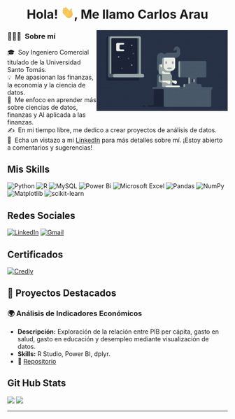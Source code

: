 <h1 align="center">Hola! <img src="https://raw.githubusercontent.com/ABSphreak/ABSphreak/master/gifs/Hi.gif" width="30px">, Me llamo Carlos Arau</h1>


<img align="right" width=300px alt="Night Coding" src="https://raw.githubusercontent.com/AVS1508/AVS1508/master/assets/Night-Coding.gif" />

### 👨🏻‍💻 &nbsp;Sobre mí

🎓 &nbsp;Soy Ingeniero Comercial titulado de la Universidad Santo Tomás.  
💡 &nbsp;Me apasionan las finanzas, la economía y la ciencia de datos.  
🌱 &nbsp;Me enfoco en aprender más sobre ciencias de datos, finanzas y AI aplicada a las finanzas.  
✍️ &nbsp;En mi tiempo libre, me dedico a crear proyectos de análisis de datos.  
📄 &nbsp;Echa un vistazo a mi [LinkedIn](https://linkedin.com/in/carlos-arau) para más detalles sobre mí. ¡Estoy abierto a comentarios y sugerencias!


## Mis Skills

![Python](https://img.shields.io/badge/python-3670A0?style=for-the-badge&logo=python&logoColor=ffdd54)
![R](https://img.shields.io/badge/r-%23276DC3.svg?style=for-the-badge&logo=r&logoColor=white)
![MySQL](https://img.shields.io/badge/mysql-4479A1.svg?style=for-the-badge&logo=mysql&logoColor=white)
![Power Bi](https://img.shields.io/badge/power_bi-F2C811?style=for-the-badge&logo=powerbi&logoColor=black)
![Microsoft Excel](https://img.shields.io/badge/Microsoft_Excel-217346?style=for-the-badge&logo=microsoft-excel&logoColor=white)
![Pandas](https://img.shields.io/badge/pandas-%23150458.svg?style=for-the-badge&logo=pandas&logoColor=white)
![NumPy](https://img.shields.io/badge/numpy-%23013243.svg?style=for-the-badge&logo=numpy&logoColor=white)
![Matplotlib](https://img.shields.io/badge/Matplotlib-%23ffffff.svg?style=for-the-badge&logo=Matplotlib&logoColor=black)
![scikit-learn](https://img.shields.io/badge/scikit--learn-%23F7931E.svg?style=for-the-badge&logo=scikit-learn&logoColor=white)

## Redes Sociales
[![LinkedIn](https://img.shields.io/badge/linkedin-%230077B5.svg?style=for-the-badge&logo=linkedin&logoColor=white)](https://linkedin.com/in/carlos-arau)
[![Gmail](https://img.shields.io/badge/Gmail-D14836?style=for-the-badge&logo=gmail&logoColor=white)](mailto:carl.arau7@gmail.com)

## Certificados
[![Credly](https://img.shields.io/badge/Credly-F57C00.svg?style=for-the-badge&logo=credly&logoColor=white)](https://www.credly.com/users/carlos-arau)

## 🚀 Proyectos Destacados  

### 🌍 Análisis de Indicadores Económicos  
- **Descripción:** Exploración de la relación entre PIB per cápita, gasto en salud, gasto en educación y desempleo mediante visualización de datos.  
- **Skills:** R Studio, Power BI, dplyr.  
- 🔗 [Repositorio](https://github.com/CarlosArau/Analisis_macroeconomico)  


## Git Hub Stats

[![](https://github-readme-stats.vercel.app/api?username=carlosarau&show_icons=true&theme=tokyonight&hide_border=true&locale=en)](https://github.com/carlosarau)
[![](https://github-readme-streak-stats.herokuapp.com/?user=carlosarau&theme=material-palenight)](https://github.com/carlosarau)
</div>

----




